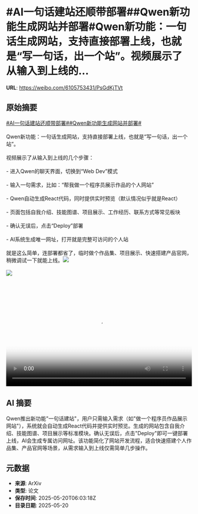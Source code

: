 # #AI一句话建站还顺带部署##Qwen新功能生成网站并部署#Qwen新功能：一句话生成网站，支持直接部署上线，也就是“写一句话，出一个站”。视频展示了从输入到上线的...

**URL**: https://weibo.com/6105753431/PsGdKjTVt

## 原始摘要

<a href="https://m.weibo.cn/search?containerid=231522type%3D1%26t%3D10%26q%3D%23AI%E4%B8%80%E5%8F%A5%E8%AF%9D%E5%BB%BA%E7%AB%99%E8%BF%98%E9%A1%BA%E5%B8%A6%E9%83%A8%E7%BD%B2%23&amp;extparam=%23AI%E4%B8%80%E5%8F%A5%E8%AF%9D%E5%BB%BA%E7%AB%99%E8%BF%98%E9%A1%BA%E5%B8%A6%E9%83%A8%E7%BD%B2%23" data-hide=""><span class="surl-text">#AI一句话建站还顺带部署#</span></a><a href="https://m.weibo.cn/search?containerid=231522type%3D1%26t%3D10%26q%3D%23Qwen%E6%96%B0%E5%8A%9F%E8%83%BD%E7%94%9F%E6%88%90%E7%BD%91%E7%AB%99%E5%B9%B6%E9%83%A8%E7%BD%B2%23&amp;extparam=%23Qwen%E6%96%B0%E5%8A%9F%E8%83%BD%E7%94%9F%E6%88%90%E7%BD%91%E7%AB%99%E5%B9%B6%E9%83%A8%E7%BD%B2%23" data-hide=""><span class="surl-text">#Qwen新功能生成网站并部署#</span></a><br><br>Qwen新功能：一句话生成网站，支持直接部署上线，也就是“写一句话，出一个站”。<br><br>视频展示了从输入到上线的几个步骤：<br><br>- 进入Qwen的聊天界面，切换到“Web Dev”模式<br><br>- 输入一句需求，比如：“帮我做一个程序员展示作品的个人网站”<br><br>- Qwen自动生成React代码，同时提供实时预览（默认情况似乎就是React）<br><br>- 页面包括自我介绍、技能图谱、项目展示、工作经历、联系方式等常见板块<br><br>- 确认无误后，点击“Deploy”部署<br><br>- AI系统生成唯一网址，打开就是完整可访问的个人站<br><br>就是这么简单，连部署都省了，临时做个作品集、项目展示、快速搭建产品官网，稍微调试一下就能上线。<img style="" src="https://tvax3.sinaimg.cn/large/006Fd7o3ly1i1ltqtnlbij30z60k0aal.jpg" referrerpolicy="no-referrer"><br><br><img style="" src="https://tvax4.sinaimg.cn/large/006Fd7o3gy1i1ltqgv00mj314k0ys467.jpg" referrerpolicy="no-referrer"><br><br><br clear="both"><div style="clear: both"></div><video controls="controls" poster="https://tvax1.sinaimg.cn/orj480/006Fd7o3ly1i1ltqujt7yj30z60k0aal.jpg" style="width: 100%"><source src="https://f.video.weibocdn.com/o0/ds7MrXRhlx08oo8GcE36010412009OGt0E010.mp4?label=mp4_720p&amp;template=1266x720.25.0&amp;ori=0&amp;ps=1CwnkDw1GXwCQx&amp;Expires=1747724372&amp;ssig=KYIm7XslI%2F&amp;KID=unistore,video"><source src="https://f.video.weibocdn.com/o0/sdMkCpRJlx08oo8ESOQU010412004ywy0E010.mp4?label=mp4_hd&amp;template=844x480.25.0&amp;ori=0&amp;ps=1CwnkDw1GXwCQx&amp;Expires=1747724372&amp;ssig=ohiUpovN6c&amp;KID=unistore,video"><source src="https://f.video.weibocdn.com/o0/umUusrIclx08oo8F0A0M010412002OsC0E010.mp4?label=mp4_ld&amp;template=632x360.25.0&amp;ori=0&amp;ps=1CwnkDw1GXwCQx&amp;Expires=1747724372&amp;ssig=tjkrU7mKMN&amp;KID=unistore,video"><p>视频无法显示，请前往<a href="https://video.weibo.com/show?fid=1034%3A5168348204564567" target="_blank" rel="noopener noreferrer">微博视频</a>观看。</p></video>

## AI 摘要

Qwen推出新功能"一句话建站"，用户只需输入需求（如"做一个程序员作品展示网站"），系统就会自动生成React代码并提供实时预览。生成的网站包含自我介绍、技能图谱、项目展示等标准模块。确认无误后，点击"Deploy"即可一键部署上线，AI会生成专属访问网址。该功能简化了网站开发流程，适合快速搭建个人作品集、产品官网等场景，从需求输入到上线仅需简单几步操作。

## 元数据

- **来源**: ArXiv
- **类型**: 论文
- **保存时间**: 2025-05-20T06:03:18Z
- **目录日期**: 2025-05-20
